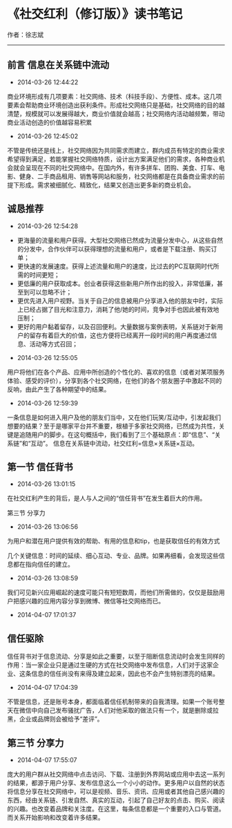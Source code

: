 # 《社交红利（修订版）》读书笔记

作者：徐志斌

***

## 前言 信息在关系链中流动 

* 2014-03-26 12:44:22

商业环境形成有几项要素：社交网络、技术（科技手段）、方便性、成本。这几项要素会帮助商业环境创造出获利条件。形成社交网络只是基础，社交网络的目的越清楚，规模就可以发展得越大，商业价值就会越高；社交网络内活动越频繁，带动商业活动创造的价值越容易积累

* 2014-03-26 12:45:02

不管是传统还是线上，社交网络因为共同需求而建立，群内成员有特定的商业需求希望得到满足，若能掌握社交网络特质，设计出方案满足他们的需求，各种商业机会就会呈现在不同的社交网络中。在国内外，有许多拼车、团购、美食、打车、电影、健身、二手商品租用、销售等网站和服务，社交网络都是在具备商业需求的前提下形成。需求被细腻化、精致化，结果又创造出更多新的商业机会。

## 诚恳推荐 

* 2014-03-26 12:54:28

- 更海量的流量和用户获得。大型社交网络已然成为流量分发中心，从这些自然的分发中，合作伙伴可以获得理想的流量和用户，或者是下载注册、购买订单；
- 更快速的发展速度。获得上述流量和用户的速度，比过去的PC互联网时代所需的时间更短；
- 更低廉的用户获取成本。创业者获得这些新用户所作出的投入，非常低廉，甚至到可以忽略不计；
- 更优先进入用户视野。当关于自己的信息被用户分享进入他的朋友中时，实际上已经占据了目光和注意力，消耗了他/她的时间，竞争对手也因此被有效地压制；
- 更好的用户黏着留存，以及召回便利。大量数据与案例表明，关系链对于新用户的留存有着巨大的价值，这也方便将已经离开一段时间的用户再度通过信息、活动等方式召回；
   
* 2014-03-26 12:55:05

用户将他们在各个产品、应用中所创造的个性化的、喜欢的信息（或者对某项服务体验、感受的评价），分享到各个社交网络，在他们的各个朋友圈子中激起不同的反响，由此产生了各种期望中的结果。
   
* 2014-03-26 12:59:39

一条信息是如何进入用户及他的朋友们当中，又在他们玩笑/互动中，引发起我们想要的结果？至于是哪家平台并不重要，根植于多家社交网络，已然成为共性，关键是追随用户的脚步。在这句概括中，我们看到了三个基础原点：即“信息”、“关系链”和“互动”。
信息在关系链中流动，社交红利=信息×关系链×互动。

## 第一节 信任背书 

* 2014-03-26 13:01:15

在社交红利产生的背后，是人与人之间的“信任背书”在发生着巨大的作用。

 第三节 分享力 

* 2014-03-26 13:06:56

为用户和潜在用户提供有效的帮助、有用的信息和tip，也是获取信任的有效方式

几个关键信息：时间的延续、细心互动、专业、品牌。如果再细看，会发现这些信息都在指向信任的建立。
   
* 2014-03-26 13:08:59

我们可见新兴应用崛起的速度可能只有短短数周，而他们所需做的，仅仅是鼓励用户把感兴趣的应用内容分享到微博、微信等社交网络而已。
  
* 2014-04-07 17:01:37

## 信任驱除

信任背书对于信息流动、分享是如此之重要，以至于阻断信息流动时会发生同样的作用：当一家企业只是通过生硬的方式在社交网络中发布信息，人们对于这家企业、这条信息的信任尚没有来得及建立起来，因此也不会产生特别漂亮的结果。

* 2014-04-07 17:04:39

不管是信息，还是账号本身，都面临着信任机制带来的自我清理。如果一个账号整天在微信中向自己发布骚扰广告，人们对他采取的做法只有一个，就是删除或拉黑，企业或品牌则会被给予“差评”。

## 第三节 分享力 

* 2014-04-07 17:55:07

庞大的用户群从社交网络中点击访问、下载、注册到外界网站或应用中去这一系列的结果，都源于用户分享、发布信息这么一个小小的动作。更多用户以自然的状态将信息分享在社交网络中，可以是视频、音乐、资讯、应用或者其他自己感兴趣的东西，经由关系链、引发自然、真实的互动，引起了自己好友的点击、购买、阅读的兴趣。也改变着品牌和关注度。在这里，每条信息都是一个重要的入口与管道。而关系开始影响和改变着许多结果。
